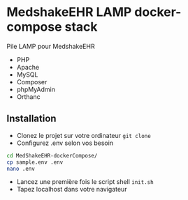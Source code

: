 #  MedshakeEHR LAMP docker-compose stack

Pile LAMP pour MedshakeEHR
* PHP
* Apache
* MySQL
* Composer
* phpMyAdmin
* Orthanc

##  Installation
 
* Clonez le projet sur votre ordinateur ```git clone ```
* Configurez .env selon vos besoin 

```bash
cd MedShakeEHR-dockerCompose/
cp sample.env .env
nano .env
```
* Lancez une première fois le script shell ``` init.sh ```
* Tapez localhost dans votre navigateur
